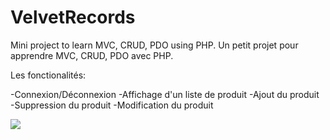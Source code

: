 # VelvetRecords
Mini project to learn MVC, CRUD, PDO using PHP.
Un petit projet pour apprendre MVC, CRUD, PDO avec PHP. 


Les fonctionalités:

-Connexion/Déconnexion 
-Affichage d'un liste de produit
-Ajout du produit
-Suppression du produit
-Modification du produit


![](velvet-records.gif)
